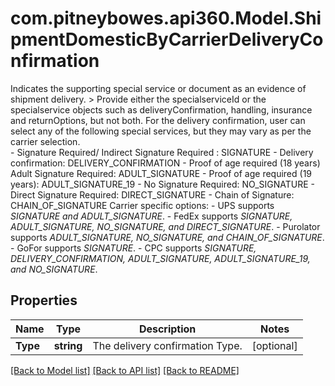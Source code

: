 # com.pitneybowes.api360.Model.ShipmentDomesticByCarrierDeliveryConfirmation
Indicates the supporting special service or document as an evidence of shipment delivery.  > Provide either the specialserviceId or the specialservice objects such as deliveryConfirmation, handling, insurance and returnOptions, but not both.  For the delivery confirmation, user can select any of the following special services, but they may vary as per the carrier selection. <br />   - Signature Required/ Indirect Signature Required : SIGNATURE   - Delivery confirmation: DELIVERY_CONFIRMATION   - Proof of age required (18 years) Adult Signature Required: ADULT_SIGNATURE   - Proof of age required (19 years): ADULT_SIGNATURE_19   - No Signature Required: NO_SIGNATURE   - Direct Signature Required: DIRECT_SIGNATURE   - Chain of Signature: CHAIN_OF_SIGNATURE       Carrier specific options:   - UPS supports *SIGNATURE and ADULT_SIGNATURE*.    - FedEx supports *SIGNATURE, ADULT_SIGNATURE, NO_SIGNATURE, and DIRECT_SIGNATURE*.   - Purolator supports *ADULT_SIGNATURE, NO_SIGNATURE, and CHAIN_OF_SIGNATURE*.   - GoFor supports *SIGNATURE*.   - CPC supports *SIGNATURE, DELIVERY_CONFIRMATION, ADULT_SIGNATURE, ADULT_SIGNATURE_19, and NO_SIGNATURE*.     

## Properties

Name | Type | Description | Notes
------------ | ------------- | ------------- | -------------
**Type** | **string** | The delivery confirmation Type. | [optional] 

[[Back to Model list]](../../README.md#documentation-for-models) [[Back to API list]](../../README.md#documentation-for-api-endpoints) [[Back to README]](../../README.md)

